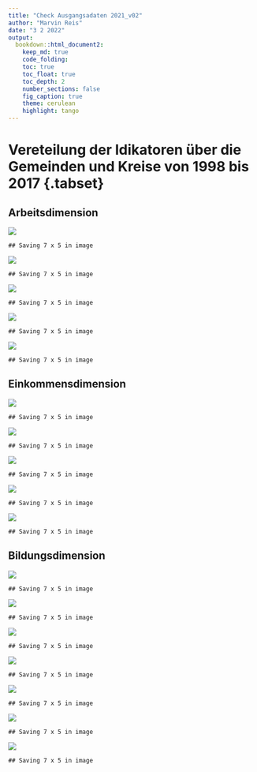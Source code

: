 ```yaml
---
title: "Check Ausgangsadaten 2021_v02"
author: "Marvin Reis"
date: "3 2 2022"
output:
  bookdown::html_document2:
    keep_md: true
    code_folding:
    toc: true
    toc_float: true
    toc_depth: 2
    number_sections: false
    fig_caption: true
    theme: cerulean
    highlight: tango
---
```




# Vereteilung der Idikatoren über die Gemeinden und Kreise von 1998 bis 2017 {.tabset}

## Arbeitsdimension


![](Check-Ausgangsdaten_2021_v02_files/figure-html/Arbeitsdimension-1.png)<!-- -->

```
## Saving 7 x 5 in image
```

![](Check-Ausgangsdaten_2021_v02_files/figure-html/Arbeitsdimension-2.png)<!-- -->

```
## Saving 7 x 5 in image
```

![](Check-Ausgangsdaten_2021_v02_files/figure-html/Arbeitsdimension-3.png)<!-- -->

```
## Saving 7 x 5 in image
```

![](Check-Ausgangsdaten_2021_v02_files/figure-html/Arbeitsdimension-4.png)<!-- -->

```
## Saving 7 x 5 in image
```

![](Check-Ausgangsdaten_2021_v02_files/figure-html/Arbeitsdimension-5.png)<!-- -->

```
## Saving 7 x 5 in image
```


## Einkommensdimension

![](Check-Ausgangsdaten_2021_v02_files/figure-html/Einkommensdimension-1.png)<!-- -->

```
## Saving 7 x 5 in image
```

![](Check-Ausgangsdaten_2021_v02_files/figure-html/Einkommensdimension-2.png)<!-- -->

```
## Saving 7 x 5 in image
```

![](Check-Ausgangsdaten_2021_v02_files/figure-html/Einkommensdimension-3.png)<!-- -->

```
## Saving 7 x 5 in image
```

![](Check-Ausgangsdaten_2021_v02_files/figure-html/Einkommensdimension-4.png)<!-- -->

```
## Saving 7 x 5 in image
```

![](Check-Ausgangsdaten_2021_v02_files/figure-html/Einkommensdimension-5.png)<!-- -->

```
## Saving 7 x 5 in image
```


## Bildungsdimension

![](Check-Ausgangsdaten_2021_v02_files/figure-html/Bildungsdimension-1.png)<!-- -->

```
## Saving 7 x 5 in image
```

![](Check-Ausgangsdaten_2021_v02_files/figure-html/Bildungsdimension-2.png)<!-- -->

```
## Saving 7 x 5 in image
```

![](Check-Ausgangsdaten_2021_v02_files/figure-html/Bildungsdimension-3.png)<!-- -->

```
## Saving 7 x 5 in image
```

![](Check-Ausgangsdaten_2021_v02_files/figure-html/Bildungsdimension-4.png)<!-- -->

```
## Saving 7 x 5 in image
```

![](Check-Ausgangsdaten_2021_v02_files/figure-html/Bildungsdimension-5.png)<!-- -->

```
## Saving 7 x 5 in image
```

![](Check-Ausgangsdaten_2021_v02_files/figure-html/Bildungsdimension-6.png)<!-- -->

```
## Saving 7 x 5 in image
```

![](Check-Ausgangsdaten_2021_v02_files/figure-html/Bildungsdimension-7.png)<!-- -->

```
## Saving 7 x 5 in image
```



